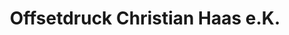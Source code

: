 ---
title: "Offsetdruck Christian Haas e.K."
url: /pettendorf/offsetdruck-christian-haas-e-k/
shop: Kopieren
---